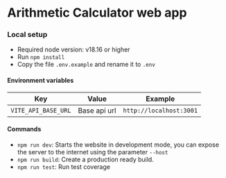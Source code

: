 # Arithmetic Calculator web app

### Local setup

- Required node version: v18.16 or higher
- Run `npm install`
- Copy the file `.env.example` and rename it to `.env`

#### Environment variables

| Key | Value | Example
| --- | --- | -- |
| `VITE_API_BASE_URL` | Base api url | `http://localhost:3001` |

#### Commands

- `npm run dev`: Starts the website in development mode, you can expose the server to the internet using the parameter `--host`
- `npm run build`: Create a production ready build.
- `npm run test`: Run test coverage
